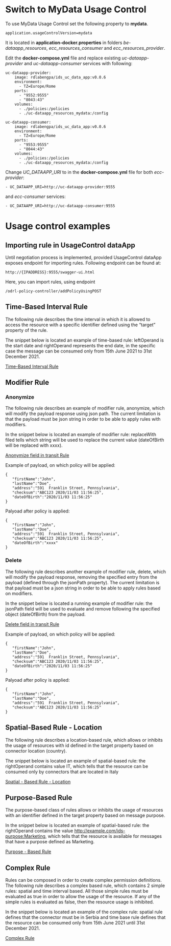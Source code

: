 # Switch to MyData Usage Control

To use MyData Usage Control set the following property to **mydata**.

```
application.usageControlVersion=mydata
```

It is located in  **application-docker.properties** in folders *be-dataapp_resources*, *ecc_resources_consumer* and *ecc_resources_provider*.

Edit the **docker-compose.yml** file and replace existing *uc-dataapp-provider* and *uc-dataapp-consumer* services with following:

```
uc-dataapp-provider:
    image: rdlabengpa/ids_uc_data_app:v0.0.6
    environment:
      - TZ=Europe/Rome 
    ports:
      - "9552:9555"
      - "8043:43"
    volumes:
      - ./policies:/policies
      - ./uc-dataapp_resources_mydata:/config
```

```
uc-dataapp-consumer:
    image: rdlabengpa/ids_uc_data_app:v0.0.6
    environment:
      - TZ=Europe/Rome  
    ports:
      - "9553:9555"
      - "8044:43"
    volumes:
      - ./policies:/policies
      - ./uc-dataapp_resources_mydata:/config
```

Change *UC_DATAAPP_URI* to in the **docker-compose.yml** file for both *ecc-provider*:

```
- UC_DATAAPP_URI=http://uc-dataapp-provider:9555
```

and *ecc-consumer* services:

```
- UC_DATAAPP_URI=http://uc-dataapp-consumer:9555
```

# Usage control examples

## Importing rule in UsageControl dataApp

Until negotiation process is implemented, provided UsageControl dataApp exposes endpoint for importing rules. Following endpoint can be found at:

```
http://{IPADDRESS}:9555/swagger-ui.html
```

Here, you can import rules, using endpoint

```
/odrl-policy-controller/addPolicyUsingPOST
```


## Time-Based Interval Rule

The following rule describes the time interval in which it is allowed to access the resource with a specific identifier defined using the “target” property of the rule.

The snippet below is located an example of time-based rule: leftOperand is the start date and rightOperand represents the end date, in the specific case the message can be consumed only from 15th June 2021 to 31st December 2021.

[Time-Based Interval Rule](https://github.com/Engineering-Research-and-Development/true-connector-uc_data_app/blob/master/src/main/resources/policy-examples/0.0.3/1%20restrict-access-interval.json)

## Modifier Rule

### Anonymize
The following rule describes an example of modifier rule, anonymize, which will modify the payload response using json path. The current limitation is that the payload must be json string in order to be able to apply rules with modifiers.

In the snippet below is located an example of modifier rule: replaceWith filed tells which string will be used to replace the current value (dateOfBirth will be replaced with xxxx).

[Anonymize field in transit Rule](https://github.com/Engineering-Research-and-Development/true-connector-uc_data_app/blob/master/src/main/resources/policy-examples/0.0.3/3%20anonymize-in-transit-replace.json)


Example of payload, on which policy will be applied:

```
{
   "firstName":"John",
   "lastName":"Doe",
   "address":"591  Franklin Street, Pennsylvania",
   "checksum":"ABC123 2020/11/03 11:56:25",
   "dateOfBirth":"2020/11/03 11:56:25"
}
```

Palyoad after policy is applied:

```
{
   "firstName":"John",
   "lastName":"Doe",
   "address":"591  Franklin Street, Pennsylvania",
   "checksum":"ABC123 2020/11/03 11:56:25",
   "dateOfBirth":"xxxx"
}
```

### Delete
The following rule describes another example of modifier rule, delete, which will modify the payload response, removing the specified entry from the payload (defined through the jsonPath property). The current limitation is that payload must be a json string in order to be able to apply rules based on modifiers.

In the snippet below is located a running example of modifier rule: the jsonPath field will be used to evaluate and remove following the specified object (dateOfBirth) from the payload.

[Delete field in transit Rule](https://github.com/Engineering-Research-and-Development/true-connector-uc_data_app/blob/master/src/main/resources/policy-examples/0.0.3/33%20anonymize-in-transit-delete.json)


Example of payload, on which policy will be applied:

```
{
   "firstName":"John",
   "lastName":"Doe",
   "address":"591  Franklin Street, Pennsylvania",
   "checksum":"ABC123 2020/11/03 11:56:25",
   "dateOfBirth":"2020/11/03 11:56:25"
}
```
Palyoad after policy is applied:

```
{
   "firstName":"John",
   "lastName":"Doe",
   "address":"591  Franklin Street, Pennsylvania",
   "checksum":"ABC123 2020/11/03 11:56:25"
}
```

## Spatial-Based Rule - Location

The following rule describes a location-based rule, which allows or inhibits the usage of resources with id defined in the target property based on connector location (country).

The snippet below is located an example of spatial-based rule: the rightOperand contains value IT, which tells that the resource can be consumed only by connectors that are located in Italy


[Spatial - Based Rule - Location](https://github.com/Engineering-Research-and-Development/true-connector-uc_data_app/blob/master/src/main/resources/policy-examples/0.0.3/4%20restrict-access-location.json)


## Purpose-Based Rule

The purpose-based class of rules allows or inhibits the usage of resources with an identifier defined in the target property based on message purpose.

In the snippet below is located an example of spatial-based rule: the rightOperand contains the value http://example.com/ids-purpose:Marketing, which tells that the resource is available for messages that have a purpose defined as Marketing.

[Purpose - Based Rule](https://github.com/Engineering-Research-and-Development/true-connector-uc_data_app/blob/master/src/main/resources/policy-examples/0.0.3/5%20restrict-access-purpose.json)


## Complex Rule

Rules can be composed in order to create complex permission definitions. The following rule describes a complex based rule, which contains 2 simple rules: spatial and time interval based. All those simple rules must be evaluated as true in order to allow the usage of the resource. If any of the simple rules is evaluated as false, then the resource usage is inhibited.

In the snippet below is located an example of the complex rule: spatial rule defines that the connector must be in Serbia and time base rule defines that the resource can be consumed only from 15th June 2021 until 31st December 2021.

[Complex Rule](https://github.com/Engineering-Research-and-Development/true-connector-uc_data_app/blob/master/src/main/resources/policy-examples/0.0.3/6%20restrict-access-complex-interval-location.json)

